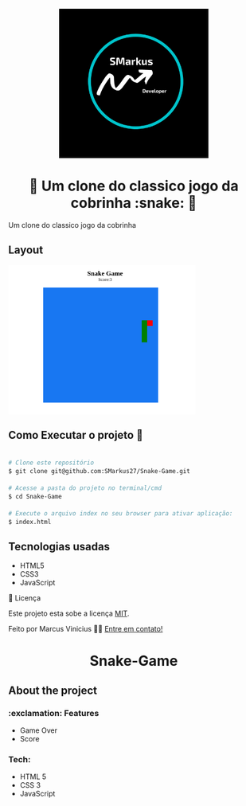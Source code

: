 <p align="center">
  <img align='center' src="./assets/SMarkus.png" height="300">
</p>
<h1 align='center'>🚀 Um clone do classico jogo da cobrinha :snake:  🚀 </h1>
Um clone do classico jogo da cobrinha
<h2>Layout</h2>
  <img align='center' src="./assets/snake.png" height="300">
<h2>Como Executar o projeto 🚀</h2>

```bash

# Clone este repositório
$ git clone git@github.com:SMarkus27/Snake-Game.git

# Acesse a pasta do projeto no terminal/cmd
$ cd Snake-Game

# Execute o arquivo index no seu browser para ativar aplicação:
$ index.html


```

<h2>Tecnologias usadas</h2>
<ul>
  <li>HTML5</li>
  <li>CSS3</li>
  <li>JavaScript</li>
</ul>
 📝 Licença

Este projeto esta sobe a licença [MIT](./LICENSE).

Feito  por Marcus Vinicius 👋🏽 [Entre em contato!](https://www.linkedin.com/in/marcus-vinicius-campos=pereira)




<h1 align='center'> Snake-Game</h1>
<h2> About the project</h2>
<h3> </h3>

<h3>:exclamation: Features</h3>
<ul>
  <li>Game Over</li>
  <li>Score</li>
</ul>
<h3>Tech:</h3>
<ul>
  <li>HTML 5</li>
  <li>CSS 3</li>
  <li>JavaScript</li>
</ul>
